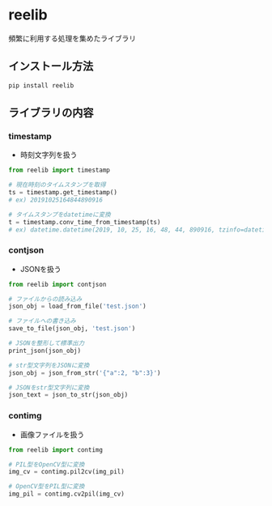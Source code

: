 # reelib

頻繁に利用する処理を集めたライブラリ

## インストール方法

```sh
pip install reelib
```

## ライブラリの内容

### timestamp

- 時刻文字列を扱う

```python
from reelib import timestamp

# 現在時刻のタイムスタンプを取得
ts = timestamp.get_timestamp()
# ex) 20191025164844890916

# タイムスタンプをdatetimeに変換
t = timestamp.conv_time_from_timestamp(ts)
# ex) datetime.datetime(2019, 10, 25, 16, 48, 44, 890916, tzinfo=datetime.timezone(datetime.timedelta(0, 32400)))
```

### contjson

- JSONを扱う

```python
from reelib import contjson

# ファイルからの読み込み
json_obj = load_from_file('test.json')

# ファイルへの書き込み
save_to_file(json_obj, 'test.json')

# JSONを整形して標準出力
print_json(json_obj)

# str型文字列をJSONに変換
json_obj = json_from_str('{"a":2, "b":3}')

# JSONをstr型文字列に変換
json_text = json_to_str(json_obj)
```

### contimg

- 画像ファイルを扱う

```python
from reelib import contimg

# PIL型をOpenCV型に変換
img_cv = contimg.pil2cv(img_pil)

# OpenCV型をPIL型に変換
img_pil = contimg.cv2pil(img_cv)
```
